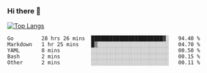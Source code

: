 ### Hi there 👋

<!--
**3Xpl0it3r/3Xpl0it3r** is a ✨ _special_ ✨ repository because its `README.md` (this file) appears on your GitHub profile.

Here are some ideas to get you started:

- 🔭 I’m currently working on ...
- 🌱 I’m currently learning ...
- 👯 I’m looking to collaborate on ...
- 🤔 I’m looking for help with ...
- 💬 Ask me about ...
- 📫 How to reach me: ...
- 😄 Pronouns: ...
- ⚡ Fun fact: ...
-->


[![Top Langs](https://github-readme-stats.vercel.app/api/top-langs/?username=3Xpl0it3r&layout=compact)](https://github.com/3Xpl0it3r/3Xpl0it3r)

<!--START_SECTION:waka-->
```text
Go         28 hrs 26 mins  ███████████████████████▓░   94.40 % 
Markdown   1 hr 25 mins    █▒░░░░░░░░░░░░░░░░░░░░░░░   04.70 % 
YAML       8 mins          ░░░░░░░░░░░░░░░░░░░░░░░░░   00.50 % 
Bash       2 mins          ░░░░░░░░░░░░░░░░░░░░░░░░░   00.15 % 
Other      2 mins          ░░░░░░░░░░░░░░░░░░░░░░░░░   00.11 % 
```
<!--END_SECTION:waka-->
